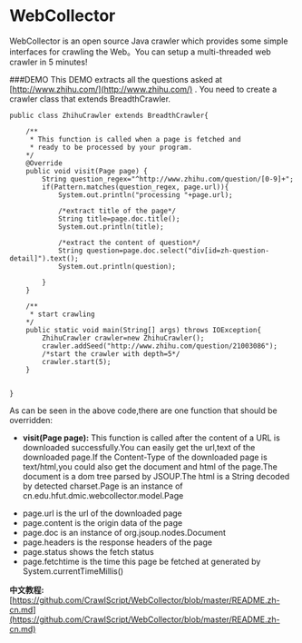WebCollector
============

WebCollector is an open source Java crawler which provides some simple interfaces for crawling the Web。You can setup a multi-threaded web crawler in 5 minutes!

###DEMO
This DEMO extracts all the questions asked  at [http://www.zhihu.com/](http://www.zhihu.com/) .
You need to create a crawler class that extends BreadthCrawler.


    public class ZhihuCrawler extends BreadthCrawler{
 
        /**
         * This function is called when a page is fetched and
         * ready to be processed by your program.       
        */
        @Override
        public void visit(Page page) {
            String question_regex="^http://www.zhihu.com/question/[0-9]+";         
            if(Pattern.matches(question_regex, page.url)){              
                System.out.println("processing "+page.url);

                /*extract title of the page*/
                String title=page.doc.title();
                System.out.println(title);

                /*extract the content of question*/
                String question=page.doc.select("div[id=zh-question-detail]").text();
                System.out.println(question);
             
            }
        }
 
        /**
         * start crawling
        */
        public static void main(String[] args) throws IOException{  
            ZhihuCrawler crawler=new ZhihuCrawler();
            crawler.addSeed("http://www.zhihu.com/question/21003086");
            /*start the crawler with depth=5*/
            crawler.start(5);  
        }
 
   
    }

As can be seen in the above code,there are one function that should be overridden:
+ __visit(Page page):__ This function is called after the content of a URL is downloaded successfully.You can easily get the url,text of the downloaded page.If the Content-Type of the downloaded page is text/html,you could also get the document and html of the page.The document is a dom tree parsed by JSOUP.The html is a String decoded by detected charset.Page is an instance of cn.edu.hfut.dmic.webcollector.model.Page
 * page.url is the url of the downloaded page
 * page.content is the origin data of the page
 * page.doc is an instance of org.jsoup.nodes.Document
 * page.headers is the response headers of the page
 * page.status shows the fetch status
 * page.fetchtime is the time this page be fetched at  generated by System.currentTimeMillis()





__中文教程:__ [https://github.com/CrawlScript/WebCollector/blob/master/README.zh-cn.md](https://github.com/CrawlScript/WebCollector/blob/master/README.zh-cn.md)